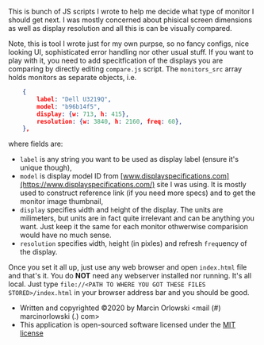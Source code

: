 This is bunch of JS scripts I wrote to help me decide what type of monitor I should get next.
I was mostly concerned about phisical screen dimensions as well as display resolution
and all this is can be visually compared.

Note, this is tool I wrote just for my own purpse, so no fancy configs, nice looking
UI, sophisticated error handling nor other usual stuff. If you want to play with it,
you need to add specitfication of the displays you are comparing by directly editing
`compare.js` script. The `monitors_src` array holds monitors as separate objects, i.e.

```json
    {
        label: "Dell U3219Q",
        model: "b96b14f5",
        display: {w: 713, h: 415},
        resolution: {w: 3840, h: 2160, freq: 60},
    },
```

where fields are:

* `label` is any string you want to be used as display label (ensure it's unique though),
* `model` is display model ID from [www.displayspecifications.com](https://www.displayspecifications.com/) site I was using. It is mostly used to construct reference link (if you need more specs) and to get the monitor image thumbnail,
* `display` specifies `w`idth and `h`eight of the display. The units are milimeters, but units are in fact quite irrelevant and can be anything you want. Just keep it the same for each monitor othwerwise comparision would have no much sense.
* `resolution` specifies `w`idth, `h`eight (in pixles) and refresh `freq`uency of the display.

Once you set it all up, just use any web browser and open `index.html` file and that's it. You do **NOT** need any webserver
installed nor running. It's all local. Just type `file://<PATH TO WHERE YOU GOT THESE FILES STORED>/index.html` in your 
browser address bar and you should be good.

 * Written and copyrighted &copy;2020 by Marcin Orlowski <mail (#) marcinorlowski (.) com>
 * This application is open-sourced software licensed under the [MIT license](http://opensource.org/licenses/MIT)

